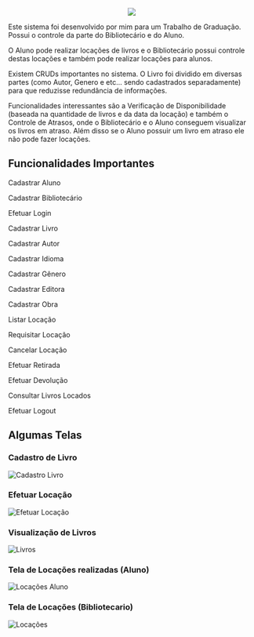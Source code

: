 <p align="center"><img src="https://user-images.githubusercontent.com/83125631/216614645-2407df44-d69c-4e32-92c9-a74e1b97dd53.png"></p>


Este sistema foi desenvolvido por mim para um Trabalho de Graduação. Possui o controle da parte do Bibliotecário e do Aluno.

O Aluno pode realizar locações de livros e o Bibliotecário possui controle destas locações e também pode realizar locações para alunos.

Existem CRUDs importantes no sistema. O Livro foi dividido em diversas partes (como Autor, Genero e etc... sendo cadastrados separadamente) para que reduzisse redundância de informações.

Funcionalidades interessantes são a Verificação de Disponibilidade (baseada na quantidade de livros e da data da locação) e também o Controle de Atrasos, onde o Bibliotecário e o Aluno conseguem visualizar os livros em atraso. Além disso se o Aluno possuir um livro em atraso ele não pode fazer locações. 

<h2> Funcionalidades Importantes </h2>

Cadastrar Aluno 

Cadastrar Bibliotecário 

Efetuar Login 

Cadastrar Livro 

Cadastrar Autor 

Cadastrar Idioma 

Cadastrar Gênero 

Cadastrar Editora 

Cadastrar Obra 

Listar Locação 

Requisitar Locação 

Cancelar Locação 

Efetuar Retirada 

Efetuar Devolução 

Consultar Livros Locados 

Efetuar Logout 

<h2> Algumas Telas </h2>

<h3> Cadastro de Livro </h3>

![Cadastro Livro](https://user-images.githubusercontent.com/83125631/216613372-b3dbca91-b350-4e03-acd5-cbf98aab3dd4.jpg)

<h3> Efetuar Locação </h3>

![Efetuar Locação](https://user-images.githubusercontent.com/83125631/216617381-26c98b6d-94a9-4a23-bf3c-26a36e9efa96.jpg)

<h3> Visualização de Livros </h3>

![Livros](https://user-images.githubusercontent.com/83125631/216617401-b7d6a0d3-0394-48be-8dce-292118068ba5.jpg)

<h3> Tela de Locações realizadas (Aluno) </h3>

![Locações Aluno](https://user-images.githubusercontent.com/83125631/216617417-0ec58e3d-4a7d-47cc-b224-1dd5fd4fc80f.PNG)

<h3> Tela de Locações (Bibliotecario) </h3>

![Locações](https://user-images.githubusercontent.com/83125631/216617435-23bb4ace-eae3-46d3-993c-db00ffb7594c.PNG)




